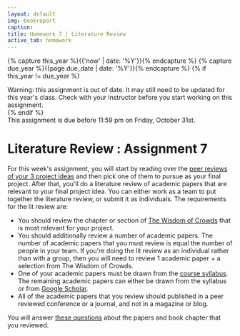 ```yaml
---
layout: default
img: bookreport
caption:
title: Homework 7 | Literature Review
active_tab: homework
---
```


<!-- Check whether the assignment is up to date -->
{% capture this_year %}{{'now' | date: '%Y'}}{% endcapture %}
{% capture due_year %}{{page.due_date | date: '%Y'}}{% endcapture %}
{% if this_year != due_year %} 
<div class="alert alert-danger">
Warning: this assignment is out of date.  It may still need to be updated for this year's class.  Check with your instructor before you start working on this assignment.
</div>
{% endif %}
<!-- End of check whether the assignment is up to date -->


<div class="alert alert-info">
  This assignment is due before 11:59 pm on Friday, October 31st.
</div>

Literature Review<span class="text-muted"> : Assignment 7</span> 
=============================================================
For this week's assignment, you will start by reading over the [peer reviews of your 3 project ideas](http://crowdsourcing-class.org/peer-reviews.html) and then pick one of them to pursue as your final project.  After that, you'll do a literature review of academic papers that are relevant to your final project idea.  You can either work as a team to put together the literature review, or submit it as individuals.  The requirements for the lit review are:

* You should review the chapter or section of [The Wisdom of Crowds](http://www.amazon.com/Wisdom-Crowds-James-Surowiecki-ebook/dp/B000FCKC3I/ref=sr_1_1?ie=UTF8&qid=1414173519&sr=8-1&keywords=the+wisdom+of+crowds) that is most relevant for your project.  
* You should additionally review a number of academic papers.  The number of academic papers that you must review is equal the number of people in your team.  If you're doing the lit review as an individual rather than with a group, then you will need to review 1 academic paper + a selection from The Wisdom of Crowds.
* One of your academic papers must be drawn from the [course syllabus](http://crowdsourcing-class.org/syllabus.html).  The remaining academic papers can either be drawn from the syllabus or from [Google Scholar](http://scholar.google.com).  
* All of the academic papers that you review should published in a peer reviewed conference or a journal, and not in a magazine or blog.

You will answer [these questions](https://docs.google.com/forms/d/1e-TW-5UKudTFZeeTL8msvZSUQAsttzA0MkW8Aoz8mcw/viewform?usp=send_form) about the papers and book chapter that you reviewed.
